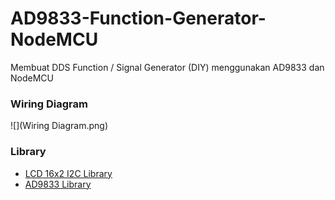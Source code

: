 # AD9833-Function-Generator-NodeMCU
Membuat DDS Function / Signal Generator (DIY) menggunakan AD9833 dan NodeMCU

### Wiring Diagram
![](Wiring Diagram.png)

### Library 
- [LCD 16x2 I2C Library](https://github.com/johnrickman/LiquidCrystal_I2C)
- [AD9833 Library](https://github.com/RobTillaart/AD9833)